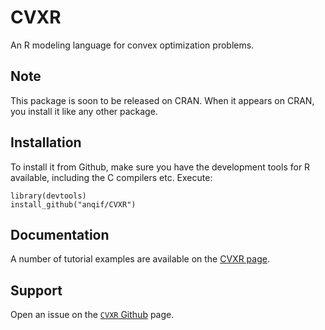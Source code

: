 # CVXR

An R modeling language for convex optimization problems.

## Note

This package is soon to be released on CRAN. When it appears on CRAN,
you install it like any other package. 

## Installation

To install it from Github, make sure you have the development tools
for R available, including the C compilers etc. Execute:

```
library(devtools)
install_github("anqif/CVXR")
```

## Documentation

A number of tutorial examples are available on
the [CVXR page](https://cvxr.rbind.io).


## Support

Open an issue on the [`CVXR` Github](https://github.com/anqif/CVXR)
page.


